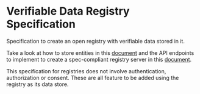 # Verifiable Data Registry Specification

Specification to create an open registry with verifiable data stored in it.

Take a look at how to store entities in this
[document](spec/entity-representation.md) and the API endpoints to implement to
create a spec-compliant registry server in this
[document](spec/registry-server-api.md).

This specification for registries does not involve authentication, authorization
or consent. These are all feature to be added using the registry as its data
store.
